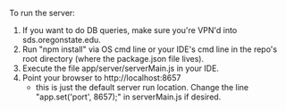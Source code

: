 To run the server:

1) If you want to do DB queries, make sure you're VPN'd into sds.oregonstate.edu.
2) Run "npm install" via OS cmd line or your IDE's cmd line in the repo's root directory (where the package.json file lives).
3) Execute the file app/server/serverMain.js in your IDE.
4) Point your browser to http://localhost:8657
   - this is just the default server run location. Change the line "app.set('port', 8657);" in serverMain.js if desired.

